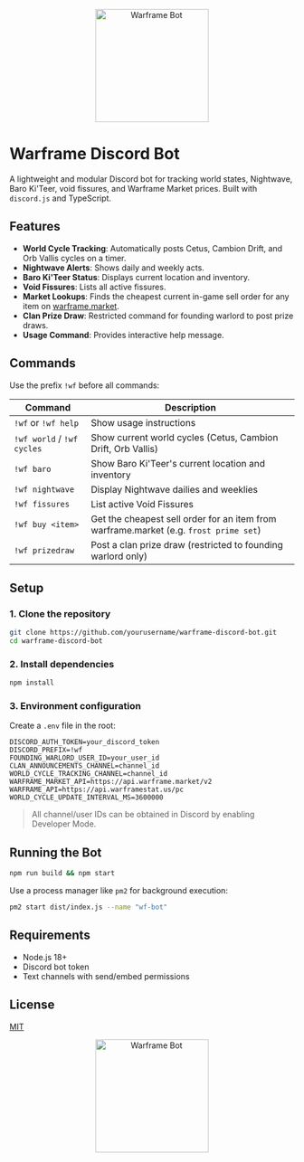 <p align="center">
  <img src="https://i.imgur.com/fQn9zNL.png" alt="Warframe Bot" width="200"/>
</p>

# Warframe Discord Bot

A lightweight and modular Discord bot for tracking world states, Nightwave, Baro Ki'Teer, void fissures, and Warframe Market prices. Built with `discord.js` and TypeScript.

## Features

- **World Cycle Tracking**: Automatically posts Cetus, Cambion Drift, and Orb Vallis cycles on a timer.
- **Nightwave Alerts**: Shows daily and weekly acts.
- **Baro Ki'Teer Status**: Displays current location and inventory.
- **Void Fissures**: Lists all active fissures.
- **Market Lookups**: Finds the cheapest current in-game sell order for any item on [warframe.market](https://warframe.market).
- **Clan Prize Draw**: Restricted command for founding warlord to post prize draws.
- **Usage Command**: Provides interactive help message.

## Commands

Use the prefix `!wf` before all commands:

| Command                    | Description                                                                 |
|---------------------------|-----------------------------------------------------------------------------|
| `!wf` or `!wf help`        | Show usage instructions                                                     |
| `!wf world` / `!wf cycles` | Show current world cycles (Cetus, Cambion Drift, Orb Vallis)                |
| `!wf baro`                 | Show Baro Ki'Teer's current location and inventory                          |
| `!wf nightwave`           | Display Nightwave dailies and weeklies                                      |
| `!wf fissures`            | List active Void Fissures                                                    |
| `!wf buy <item>`          | Get the cheapest sell order for an item from warframe.market (e.g. `frost prime set`) |
| `!wf prizedraw`           | Post a clan prize draw (restricted to founding warlord only)                |

## Setup

### 1. Clone the repository

```bash
git clone https://github.com/yourusername/warframe-discord-bot.git
cd warframe-discord-bot
````

### 2. Install dependencies

```bash
npm install
```

### 3. Environment configuration

Create a `.env` file in the root:

```env
DISCORD_AUTH_TOKEN=your_discord_token
DISCORD_PREFIX=!wf
FOUNDING_WARLORD_USER_ID=your_user_id
CLAN_ANNOUNCEMENTS_CHANNEL=channel_id
WORLD_CYCLE_TRACKING_CHANNEL=channel_id
WARFRAME_MARKET_API=https://api.warframe.market/v2
WARFRAME_API=https://api.warframestat.us/pc
WORLD_CYCLE_UPDATE_INTERVAL_MS=3600000
```

> All channel/user IDs can be obtained in Discord by enabling Developer Mode.

## Running the Bot

```bash
npm run build && npm start
```

Use a process manager like `pm2` for background execution:

```bash
pm2 start dist/index.js --name "wf-bot"
```

## Requirements

* Node.js 18+
* Discord bot token
* Text channels with send/embed permissions

## License

[MIT](LICENSE)

<p align="center">
  <img src="https://i.imgur.com/fQn9zNL.png" alt="Warframe Bot" width="200"/>
</p>